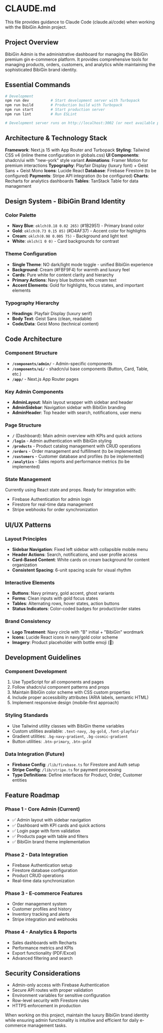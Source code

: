 # CLAUDE.md

This file provides guidance to Claude Code (claude.ai/code) when working with the BibiGin Admin project.

## Project Overview

BibiGin Admin is the administrative dashboard for managing the BibiGin premium gin e-commerce platform. It provides comprehensive tools for managing products, orders, customers, and analytics while maintaining the sophisticated BibiGin brand identity.

## Essential Commands

```bash
# Development
npm run dev          # Start development server with Turbopack
npm run build        # Production build with Turbopack  
npm run start        # Start production server
npm run lint         # Run ESLint

# Development server runs on http://localhost:3002 (or next available port)
```

## Architecture & Technology Stack

**Framework**: Next.js 15 with App Router and Turbopack
**Styling**: Tailwind CSS v4 (inline theme configuration in globals.css)
**UI Components**: shadcn/ui with "new-york" style variant
**Animations**: Framer Motion for premium interactions
**Typography**: Playfair Display (luxury font) + Geist Sans + Geist Mono
**Icons**: Lucide React
**Database**: Firebase Firestore (to be configured)
**Payments**: Stripe API integration (to be configured)
**Charts**: Recharts for analytics dashboards
**Tables**: TanStack Table for data management

## Design System - BibiGin Brand Identity

### Color Palette
- **Navy Blue**: `oklch(0.18 0.02 265)` (#1B2951) - Primary brand color
- **Gold**: `oklch(0.73 0.15 85)` (#D4AF37) - Accent color for highlights
- **Cream**: `oklch(0.98 0.005 75)` - Background and light text
- **White**: `oklch(1 0 0)` - Card backgrounds for contrast

### Theme Configuration
- **Single Theme**: NO dark/light mode toggle - unified BibiGin experience
- **Background**: Cream (#FBF9F4) for warmth and luxury feel
- **Cards**: Pure white for content clarity and hierarchy
- **Primary Actions**: Navy blue buttons with cream text
- **Accent Elements**: Gold for highlights, focus states, and important elements

### Typography Hierarchy
- **Headings**: Playfair Display (luxury serif)
- **Body Text**: Geist Sans (clean, readable)
- **Code/Data**: Geist Mono (technical content)

## Code Architecture

### Component Structure
- **`/components/admin/`** - Admin-specific components
- **`/components/ui/`** - shadcn/ui base components (Button, Card, Table, etc.)
- **`/app/`** - Next.js App Router pages

### Key Admin Components
- **AdminLayout**: Main layout wrapper with sidebar and header
- **AdminSidebar**: Navigation sidebar with BibiGin branding
- **AdminHeader**: Top header with search, notifications, user menu

### Page Structure
- **`/`** (Dashboard): Main admin overview with KPIs and quick actions
- **`/login`** - Admin authentication with BibiGin styling
- **`/products`** - Product catalog management with CRUD operations
- **`/orders`** - Order management and fulfillment (to be implemented)
- **`/customers`** - Customer database and profiles (to be implemented)
- **`/analytics`** - Sales reports and performance metrics (to be implemented)

### State Management
Currently using React state and props. Ready for integration with:
- Firebase Authentication for admin login
- Firestore for real-time data management  
- Stripe webhooks for order synchronization

## UI/UX Patterns

### Layout Principles
- **Sidebar Navigation**: Fixed left sidebar with collapsible mobile menu
- **Header Actions**: Search, notifications, and user profile access
- **Card-Based Content**: White cards on cream background for content organization
- **Consistent Spacing**: 6-unit spacing scale for visual rhythm

### Interactive Elements
- **Buttons**: Navy primary, gold accent, ghost variants
- **Forms**: Clean inputs with gold focus states
- **Tables**: Alternating rows, hover states, action buttons
- **Status Indicators**: Color-coded badges for product/order states

### Brand Consistency
- **Logo Treatment**: Navy circle with "B" initial + "BibiGin" wordmark
- **Icons**: Lucide React icons in navy/gold color scheme
- **Imagery**: Product placeholder with bottle emoji (🍾)

## Development Guidelines

### Component Development
1. Use TypeScript for all components and pages
2. Follow shadcn/ui component patterns and props
3. Maintain BibiGin color scheme with CSS custom properties
4. Include proper accessibility attributes (ARIA labels, semantic HTML)
5. Implement responsive design (mobile-first approach)

### Styling Standards
- Use Tailwind utility classes with BibiGin theme variables
- Custom utilities available: `.text-navy`, `.bg-gold`, `.font-playfair`
- Gradient utilities: `.bg-navy-gradient`, `.bg-cosmic-gradient`
- Button utilities: `.btn-primary`, `.btn-gold`

### Data Integration (Future)
- **Firebase Config**: `/lib/firebase.ts` for Firestore and Auth setup
- **Stripe Config**: `/lib/stripe.ts` for payment processing
- **Type Definitions**: Define interfaces for Product, Order, Customer entities

## Feature Roadmap

### Phase 1 - Core Admin (Current)
- ✅ Admin layout with sidebar navigation
- ✅ Dashboard with KPI cards and quick actions
- ✅ Login page with form validation
- ✅ Products page with table and filters
- ✅ BibiGin brand theme implementation

### Phase 2 - Data Integration
- Firebase Authentication setup
- Firestore database configuration
- Product CRUD operations
- Real-time data synchronization

### Phase 3 - E-commerce Features
- Order management system
- Customer profiles and history
- Inventory tracking and alerts
- Stripe integration and webhooks

### Phase 4 - Analytics & Reports
- Sales dashboards with Recharts
- Performance metrics and KPIs  
- Export functionality (PDF/Excel)
- Advanced filtering and search

## Security Considerations

- Admin-only access with Firebase Authentication
- Secure API routes with proper validation
- Environment variables for sensitive configuration
- Row-level security with Firestore rules
- HTTPS enforcement in production

When working on this project, maintain the luxury BibiGin brand identity while ensuring admin functionality is intuitive and efficient for daily e-commerce management tasks.